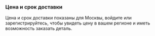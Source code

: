 ### Цена и срок доставки

Цена и срок доставки показаны для Москвы, войдите или зарегистрируйтесь, 
чтобы увидеть цену в вашем регионе и иметь возможность заказать деталь.